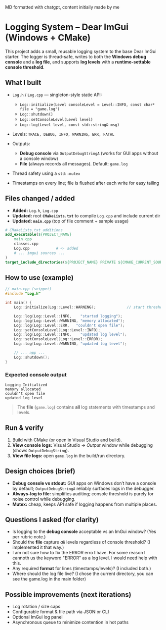MD formatted with chatgpt, content initially made by me


# Logging System – Dear ImGui (Windows + CMake)

This project adds a small, reusable logging system to the base Dear ImGui starter.
The logger is thread-safe, writes to both the **Windows debug console** and a **log file**, and supports **log levels** with a **runtime-settable console threshold**.

## What I built

* `Log.h` / `Log.cpp` — singleton-style static API:

  * `Log::initialize(Level consoleLevel = Level::INFO, const char* file = "game.log")`
  * `Log::shutdown()`
  * `Log::setConsoleLevel(Level level)`
  * `Log::log(Level level, const std::string& msg)`
* Levels: `TRACE, DEBUG, INFO, WARNING, ERR, FATAL`
* Outputs:

  * **Debug console** via `OutputDebugStringA` (works for GUI apps without a console window)
  * **File** (always records all messages). Default: `game.log`
* Thread safety using a `std::mutex`
* Timestamps on every line; file is flushed after each write for easy tailing

## Files changed / added

* **Added:** `Log.h`, `Log.cpp`
* **Updated:** root **`CMakeLists.txt`** to compile `Log.cpp` and include current dir
* **Updated:** **`main.cpp`** (top of file comment + sample usage)

```cmake
# CMakeLists.txt additions
add_executable(${PROJECT_NAME}
    main.cpp
    classes.cpp
    Log.cpp            # <- added
    # ... imgui sources ...
)
target_include_directories(${PROJECT_NAME} PRIVATE ${CMAKE_CURRENT_SOURCE_DIR})
```

## How to use (example)

```cpp
// main.cpp (snippet)
#include "Log.h"

int main() {
    Log::initialize(Log::Level::WARNING);              // start threshold: WARNING

    Log::log(Log::Level::INFO,    "started logging");
    Log::log(Log::Level::WARNING, "memory allocated");
    Log::log(Log::Level::ERR,   "couldn't open file");
    Log::setConsoleLevel(Log::Level::INFO);
    Log::log(Log::Level::INFO,    "updated log level");
    Log::setConsoleLevel(Log::Level::ERROR);
    Log::log(Log::Level::WARNING, "updated log level");

    // ... app ...
    Log::shutdown();
}
```

### Expected console output

```
Logging Initialized
memory allocated
couldn't open file
updated log level
```

> The **file** (`game.log`) contains **all** log statements with timestamps and levels.

## Run & verify

1. Build with CMake (or open in Visual Studio and build).
2. **View console logs:** Visual Studio → *Output* window while debugging (shows `OutputDebugString`).
3. **View file logs:** open `game.log` in the build/run directory.

## Design choices (brief)

* **Debug console vs stdout:** GUI apps on Windows don’t have a console by default; `OutputDebugStringA` reliably surfaces logs in the debugger.
* **Always-log to file:** simplifies auditing; console threshold is purely for noise control while debugging.
* **Mutex:** cheap, keeps API safe if logging happens from multiple places.

## Questions I asked (for clarity)

* Is logging to the **debug console** acceptable vs an ImGui window? (Yes per rubric note.)
* Should the **file** capture *all* levels regardless of console threshold? (I implemented it that way.)
* I am not sure how to fix the ERROR erro I have. For some reason I cannoth us the keyword "ERROR" as a log level. I would need help with this.
* Any required **format** for lines (timestamps/levels)? (I included both.)
* Where should the log file live? (I chose the current directory, you can see the game.log in the main folder)

## Possible improvements (next iterations)

* Log rotation / size caps
* Configurable format & file path via JSON or CLI
* Optional ImGui log panel
* Asynchronous queue to minimize contention in hot paths
